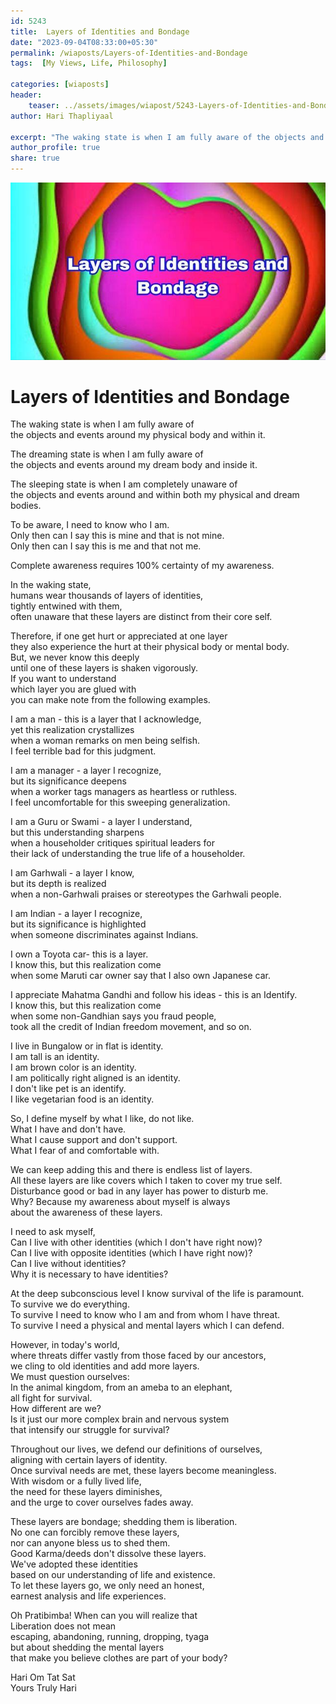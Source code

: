 ```yaml
---
id: 5243  
title:  Layers of Identities and Bondage          
date: "2023-09-04T08:33:00+05:30"        
permalink: /wiaposts/Layers-of-Identities-and-Bondage      
tags:  [My Views, Life, Philosophy]         
        
categories: [wiaposts] 
header:        
    teaser: ../assets/images/wiapost/5243-Layers-of-Identities-and-Bondage.jpg        
author: Hari Thapliyaal        

excerpt: "The waking state is when I am fully aware of the objects and events around my physical body and within it. The dreaming state is when I am fully aware of the objects and events around my dream body and"
author_profile: true        
share: true        
---
```

![Layers of Identities and Bondage](../assets/images/wiapost/5243-Layers-of-Identities-and-Bondage.jpg)        
        
# Layers of Identities and Bondage    
    
The waking state is when I am fully aware of    
the objects and events around my physical body and within it.   
   
The dreaming state is when I am fully aware of    
the objects and events around my dream body and inside it.   
   
The sleeping state is when I am completely unaware of    
the objects and events around and within both my physical and dream bodies.   
   
To be aware, I need to know who I am.   
Only then can I say this is mine and that is not mine.   
Only then can I say this is me and that not me.   
   
Complete awareness requires 100% certainty of my awareness.   
   
In the waking state,   
humans wear thousands of layers of identities,    
tightly entwined with them,    
often unaware that these layers are distinct from their core self.    
   
Therefore, if one get hurt or appreciated at one layer    
they also experience the hurt at their physical body or mental body.   
But, we never know this deeply   
until one of these layers is shaken vigorously.   
If you want to understand    
which layer you are glued with    
you can make note from the following examples. 
   
I am a man - this is a layer that I acknowledge,    
yet this realization crystallizes    
when a woman remarks on men being selfish.  
I feel terrible bad for this judgment. 
   
I am a manager - a layer I recognize,    
but its significance deepens    
when a worker tags managers as heartless or ruthless.   
I feel uncomfortable for this sweeping generalization.   
   
I am a Guru or Swami - a layer I understand,    
but this understanding sharpens    
when a householder critiques spiritual leaders for    
their lack of understanding the true life of a householder.   
   
I am Garhwali - a layer I know,    
but its depth is realized    
when a non-Garhwali praises or stereotypes the Garhwali people.   
   
I am Indian - a layer I recognize,    
but its significance is highlighted    
when someone discriminates against Indians.   
   
I own a Toyota car- this is a layer.    
I know this, but this realization come    
when some Maruti car owner say that I also own Japanese car.   
   
I appreciate Mahatma Gandhi and follow his ideas - this is an Identify.    
I know this, but this realization come    
when some non-Gandhian says you fraud people,    
took all the credit of Indian freedom movement, and so on.   
   
I live in Bungalow or in flat is identity.   
I am tall is an identity.   
I am brown color is an identity.   
I am politically right aligned is an identity.   
I don't like pet is an identify.   
I like vegetarian food is an identity.   
   
So, I define myself by what I like, do not like.   
What I have and don't have.   
What I cause support and don't support.    
What I fear of and comfortable with.   
   
We can keep adding this and there is endless list of layers.   
All these layers are like covers which I taken to cover my true self.   
Disturbance good or bad in any layer has power to disturb me.   
Why? Because my awareness about myself is always    
about the awareness of these layers.   
   
I need to ask myself,    
Can I live with other identities (which I don't have right now)?   
Can I live with opposite identities (which I have right now)?   
Can I live without identities?   
Why it is necessary to have identities?   
   
At the deep subconscious level I know survival of the life is paramount.   
To survive we do everything.   
To survive I need to know who I am and from whom I have threat.   
To survive I need a physical and mental layers which I can defend.   
   
However, in today's world,    
where threats differ vastly from those faced by our ancestors,    
we cling to old identities and add more layers.    
We must question ourselves:    
In the animal kingdom, from an ameba to an elephant,    
all fight for survival.    
How different are we?    
Is it just our more complex brain and nervous system    
that intensify our struggle for survival?   
   
Throughout our lives, we defend our definitions of ourselves,    
aligning with certain layers of identity.    
Once survival needs are met, these layers become meaningless.    
With wisdom or a fully lived life,    
the need for these layers diminishes,    
and the urge to cover ourselves fades away.   
   
   
These layers are bondage; shedding them is liberation.    
No one can forcibly remove these layers,    
nor can anyone bless us to shed them.    
Good Karma/deeds don't dissolve these layers.    
We've adopted these identities    
based on our understanding of life and existence.    
To let these layers go, we only need an honest,    
earnest analysis and life experiences.   
   
   
Oh Pratibimba! When can you will realize that    
Liberation does not mean    
escaping, abandoning, running, dropping, tyaga    
but about shedding the mental layers    
that make you believe clothes are part of your body?   
   
Hari Om Tat Sat   
Yours Truly Hari 

 